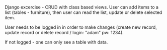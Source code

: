 Django excercise - CRUD with class based views. User can add items to a list (tables - furniture), then user can read the list, update or delete selected item.

User needs to be logged in in order to make changes (create new record, update record or delete record / login: "adam" pw: 1234).

If not logged - one can only see a table with data.
